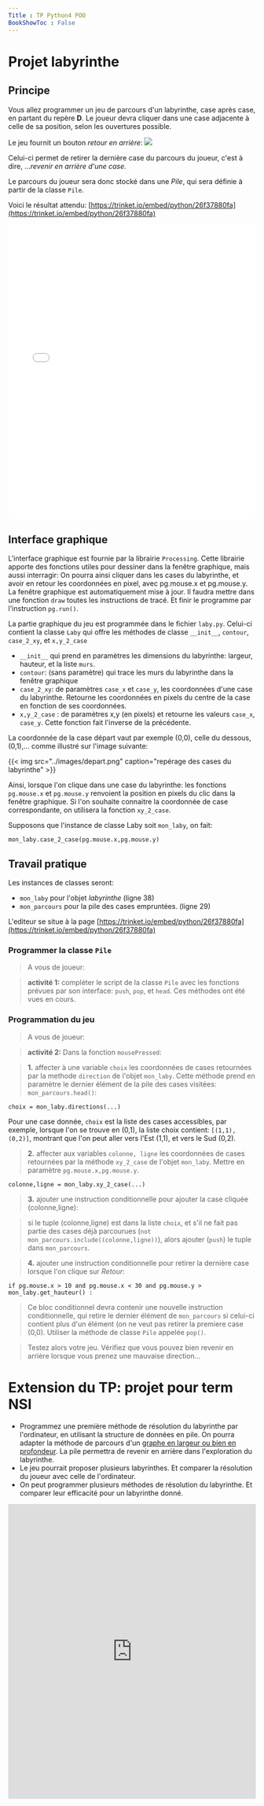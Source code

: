 ```yaml
---
Title : TP Python4 POO
BookShowToc : False
---
```


<!--
Vous pouvez utiliser un notebook colab de votre Google Drive pour rediger le script de l'exercice 3:

* [tuto bref en anglais](https://www.tutorialspoint.com/google_colab/your_first_colab_notebook.htm) 
* et [tuto ici en français](https://ledatascientist.com/google-colab-le-guide-ultime/) 
-->

# Projet labyrinthe
## Principe
Vous allez programmer un jeu de parcours d'un labyrinthe, case après case, en partant du repère **D**. Le joueur devra cliquer dans une case adjacente à celle de sa position, selon les ouvertures possible. 

Le jeu fournit un bouton *retour en arrière*: ![](../images/retour.png) 

Celui-ci permet de retirer la dernière case du parcours du joueur, c'est à dire, ...*revenir en arrière d'une case*.

Le parcours du joueur sera donc stocké dans une *Pile*, qui sera définie à partir de la classe `Pile`.

Voici le résultat attendu: [https://trinket.io/embed/python/26f37880fa](https://trinket.io/embed/python/26f37880fa)

<iframe src="trinket.io/embed/python/26f37880fa" width="100%" height="600" frameborder="0" marginwidth="0" marginheight="0" allowfullscreen></iframe>

## Interface graphique
L'interface graphique est fournie par la librairie `Processing`.  Cette librairie apporte des fonctions utiles pour dessiner dans la fenêtre graphique, mais aussi interragir: On pourra ainsi cliquer dans les cases du labyrinthe, et avoir en retour les coordonnées en pixel, avec pg.mouse.x et pg.mouse.y. La fenêtre graphique est automatiquement mise à jour. Il faudra mettre dans une fonction `draw` toutes les instructions de tracé. Et finir le programme par l'instruction `pg.run()`.

La partie graphique du jeu est programmée dans le fichier `laby.py`. Celui-ci contient la classe `Laby` qui offre les méthodes de classe `__init__`, `contour`, `case_2_xy`, et `x,y_2_case`

* `__init__` qui prend en paramètres les dimensions du labyrinthe: largeur, hauteur, et la liste `murs`.
* `contour`: (sans paramètre) qui trace les murs du labyrinthe dans la fenêtre graphique
* `case_2_xy`: de paramètres `case_x` et `case_y`, les coordonnées d'une case du labyrinthe. Retourne les coordonnées en pixels du centre de la case en fonction de ses coordonnées.
* `x,y_2_case` : de paramètres x,y (en pixels) et retourne les valeurs `case_x`, `case_y`. Cette fonction fait l'inverse de la précédente.

La coordonnée de la case départ vaut par exemple (0,0), celle du dessous, (0,1),... comme illustré sur l'image suivante:

{{< img src="../images/depart.png" caption="repérage des cases du labyrinthe" >}}

Ainsi, lorsque l'on clique dans une case du labyrinthe: les fonctions `pg.mouse.x` et `pg.mouse.y` renvoient la position en pixels du clic dans la fenêtre graphique. Si l'on souhaite connaitre la coordonnée de case correspondante, on utilisera la fonction `xy_2_case`.

Supposons que l'instance de classe Laby soit `mon_laby`, on fait:

```
mon_laby.case_2_case(pg.mouse.x,pg.mouse.y)
```

## Travail pratique
Les instances de classes seront:

* `mon_laby` pour l'objet *labyrinthe* (ligne 38)
* `mon_parcours` pour la pile des cases empruntées. (ligne 29)

L'editeur se situe à la page [https://trinket.io/embed/python/26f37880fa](https://trinket.io/embed/python/26f37880fa)

### Programmer la classe `Pile`
> A vous de joueur:

> **activité 1:** compléter le script de la classe `Pile` avec les fonctions prévues par son interface: `push`, `pop`, et `head`. Ces méthodes ont été vues en cours.

### Programmation du jeu
> A vous de joueur:

> **activité 2:** Dans la fonction `mousePressed`: 

> **1.** affecter à une variable `choix` les coordonnées de cases retournées par la methode `direction` de l'objet `mon_laby`. Cette méthode prend en paramètre le dernier élément de la pile des cases visitées: `mon_parcours.head()`:

```
choix = mon_laby.directions(...)
```

Pour une case donnée, `choix` est la liste des cases accessibles, par exemple, lorsque l'on se trouve en (0,1), la liste choix contient: `[(1,1), (0,2)]`, montrant que l'on peut aller vers l'Est (1,1), et vers le Sud (0,2).

> **2.** affecter aux variables `colonne, ligne` les coordonnées de cases retournées par la méthode `xy_2_case` de l'objet `mon_laby`. Mettre en paramètre `pg.mouse.x,pg.mouse.y`.

```
colonne,ligne = mon_laby.xy_2_case(...)
```

> **3.** ajouter une instruction conditionnelle pour ajouter la case cliquée (colonne,ligne):

> si le tuple (colonne,ligne) est dans la liste `choix`, et s'il ne fait pas partie des cases déjà parcourues (`not mon_parcours.include((colonne,ligne))`), alors ajouter (`push`) le tuple dans `mon_parcours`.

> **4.** ajouter une instruction conditionnelle pour retirer la dernière case lorsque l'on clique sur *Retour*:

```
if pg.mouse.x > 10 and pg.mouse.x < 30 and pg.mouse.y > mon_laby.get_hauteur() :
```

> Ce bloc conditionnel devra contenir une nouvelle instruction conditionnelle, qui retire le dernier élément de `mon_parcours` si celui-ci contient plus d'un élément (on ne veut pas retirer la premiere case (0,0). Utiliser la méthode de classe `Pile` appelée `pop()`.

> Testez alors votre jeu. Vérifiez que vous pouvez bien revenir en arrière lorsque vous prenez une mauvaise direction...

# Extension du TP: projet pour term NSI
* Programmez une première méthode de résolution du labyrinthe par l'ordinateur, en utilisant la structure de données en pile. On pourra adapter la méthode de parcours d'un [graphe en largeur ou bien en profondeur](/docs/SNT_2nde/pages/pages_algo/graphes/page2/). La pile permettra de revenir en arrière dans l'exploration du labyrinthe.
* Le jeu pourrait proposer plusieurs labyrinthes. Et comparer la résolution du joueur avec celle de l'ordinateur.
* On peut programmer plusieurs méthodes de résolution du labyrinthe. Et comparer leur efficacité pour un labyrinthe donné.

<iframe src="https://trinket.io/embed/python/0b360ad25a" width="100%" height="600" frameborder="0" marginwidth="0" marginheight="0" allowfullscreen></iframe>